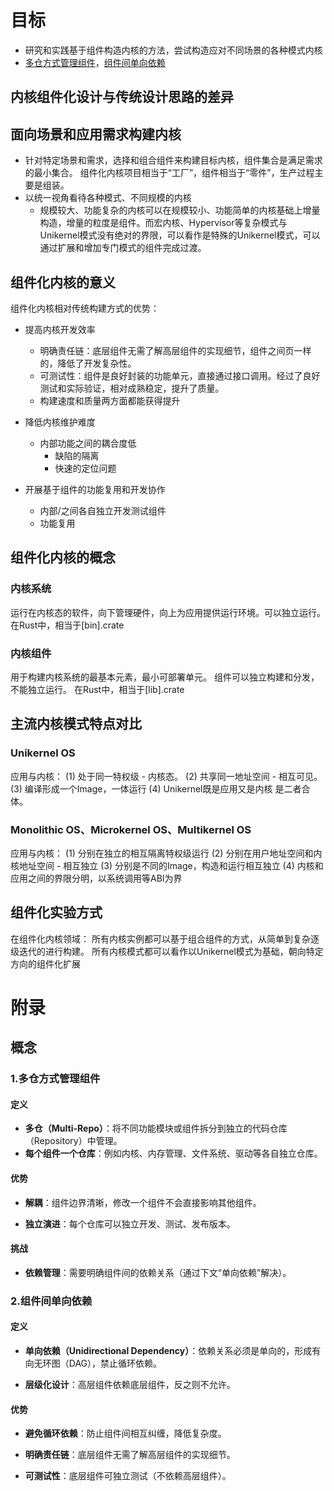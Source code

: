 # 目标
- 研究和实践基于组件构造内核的方法，尝试构造应对不同场景的各种模式内核
- [多仓方式管理组件]( #1.多仓方式管理组件)，[组件间单向依赖](#2.组件间单向依赖)
## 内核组件化设计与传统设计思路的差异

## 面向场景和应用需求构建内核
- 针对特定场景和需求，选择和组合组件来构建目标内核，组件集合是满足需求的最小集合。
    组件化内核项目相当于“工厂”，组件相当于“零件”，生产过程主要是组装。
- 以统一视角看待各种模式、不同规模的内核
	- 规模较大、功能复杂的内核可以在规模较小、功能简单的内核基础上增量构造，增量的粒度是组件。而宏内核、Hypervisor等复杂模式与Unikernel模式没有绝对的界限，可以看作是特殊的Unikernel模式，可以通过扩展和增加专门模式的组件完成过渡。
## 组件化内核的意义
组件化内核相对传统构建方式的优势：
- 提高内核开发效率
	- 明确责任链：底层组件无需了解高层组件的实现细节，组件之间页一样的，降低了开发复杂性。
	- 可测试性：组件是良好封装的功能单元，直接通过接口调用。经过了良好测试和实际验证，相对成熟稳定，提升了质量。
	- 构建速度和质量两方面都能获得提升

- 降低内核维护难度
	- 内部功能之间的耦合度低
		- 缺陷的隔离
		- 快速的定位问题
- 开展基于组件的功能复用和开发协作
	- 内部/之间各自独立开发测试组件
	- 功能复用

## 组件化内核的概念
### 内核系统
运行在内核态的软件，向下管理硬件，向上为应用提供运行环境。可以独立运行。
在Rust中，相当于[bin].crate

### 内核组件
用于构建内核系统的最基本元素，最小可部署单元。
组件可以独立构建和分发，不能独立运行。
在Rust中，相当于[lib].crate
## 主流内核模式特点对比
### Unikernel OS

应用与内核：
(1) 处于同一特权级 - 内核态。
(2) 共享同一地址空间 - 相互可见。
(3) 编译形成一个Image，一体运行
(4) Unikernel既是应用又是内核
     是二者合体。
### Monolithic OS、Microkernel OS、Multikernel OS
应用与内核：
(1) 分别在独立的相互隔离特权级运行
(2) 分别在用户地址空间和内核地址空间 - 相互独立
(3) 分别是不同的Image，构造和运行相互独立
(4) 内核和应用之间的界限分明，以系统调用等ABI为界
## 组件化实验方式
在组件化内核领域：
所有内核实例都可以基于组合组件的方式，从简单到复杂逐级迭代的进行构建。
所有内核模式都可以看作以Unikernel模式为基础，朝向特定方向的组件化扩展









# 附录
## 概念
### 1.多仓方式管理组件
#### **定义**
- **多仓（Multi-Repo）**：将不同功能模块或组件拆分到独立的代码仓库（Repository）中管理。
- **每个组件一个仓库**：例如内核、内存管理、文件系统、驱动等各自独立仓库。
#### **优势**

- **解耦**：组件边界清晰，修改一个组件不会直接影响其他组件。
    
- **独立演进**：每个仓库可以独立开发、测试、发布版本。

#### **挑战**

- **依赖管理**：需要明确组件间的依赖关系（通过下文“单向依赖”解决）。
### 2.**组件间单向依赖**
#### **定义**

- **单向依赖（Unidirectional Dependency）**：依赖关系必须是单向的，形成有向无环图（DAG），禁止循环依赖。
    
- **层级化设计**：高层组件依赖底层组件，反之则不允许。
#### **优势**
- **避免循环依赖**：防止组件间相互纠缠，降低复杂度。
    
- **明确责任链**：底层组件无需了解高层组件的实现细节。
    
- **可测试性**：底层组件可独立测试（不依赖高层组件）。